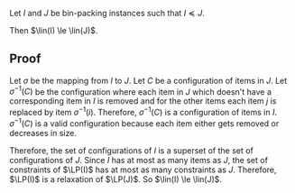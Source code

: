 Let $I$ and $J$ be bin-packing instances such that $I \preceq J$.
$\newcommand{\lin}{\operatorname{lin}}\newcommand{\LP}{\operatorname{LP}}$

Then $\lin(I) \le \lin(J)$.

## Proof

Let $\sigma$ be the mapping from $I$ to $J$.
Let $C$ be a configuration of items in $J$. Let $\sigma^{-1}(C)$ be the configuration where
each item in $J$ which doesn't have a corresponding item in $I$ is removed
and for the other items each item $j$ is replaced by item $\sigma^{-1}(i)$.
Therefore, $\sigma^{-1}(C)$ is a configuration of items in $I$.
$\sigma^{-1}(C)$ is a valid configuration because each item either gets removed or decreases in size.

Therefore, the set of configurations of $I$ is a superset of the set of configurations of $J$.
Since $I$ has at most as many items as $J$, the set of constraints
of $\LP(I)$ has at most as many constraints as $J$.
Therefore, $\LP(I)$ is a relaxation of $\LP(J)$.
So $\lin(I) \le \lin(J)$.
